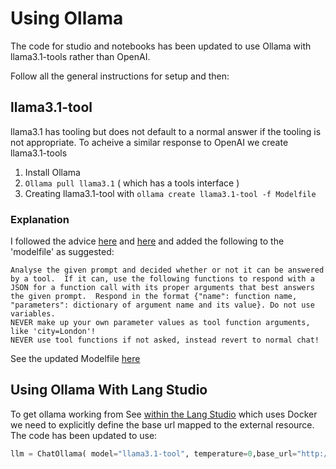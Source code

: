 # Using Ollama 

The code for studio and notebooks has been updated to use Ollama with llama3.1-tools rather than OpenAI.

Follow all the general instructions for setup and then:

## llama3.1-tool

llama3.1 has tooling but does not default to a normal answer if the tooling is not appropriate.
To acheive a similar response to OpenAI we create llama3.1-tools

1. Install Ollama
2. `Ollama pull llama3.1` ( which has a tools interface )
3. Creating llama3.1-tool with `ollama create llama3.1-tool -f Modelfile`

### Explanation
I followed the advice [here](https://github.com/ollama/ollama/issues/6127#issuecomment-2264291170) and [here](https://github.com/ollama/ollama/issues/6127#issuecomment-2379762636) and added the following to the 'modelfile' as suggested:

    Analyse the given prompt and decided whether or not it can be answered by a tool.  If it can, use the following functions to respond with a JSON for a function call with its proper arguments that best answers the given prompt.  Respond in the format {"name": function name, "parameters": dictionary of argument name and its value}. Do not use variables.
    NEVER make up your own parameter values as tool function arguments, like 'city=London'!
    NEVER use tool functions if not asked, instead revert to normal chat!

See the updated Modelfile [here](./Modelfile)

## Using Ollama With Lang Studio

To get ollama working from See [within the Lang Studio](https://github.com/langchain-ai/langgraph-studio/issues/112) which uses Docker we need to explicitly define the base url mapped to the external resource. The code has been updated to use:

``` python
llm = ChatOllama( model="llama3.1-tool", temperature=0,base_url="http://host.docker.internal:11434")
```
